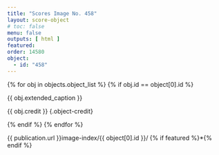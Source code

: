 ```yaml
---
title: "Scores Image No. 458"
layout: score-object
# toc: false
menu: false
outputs: [ html ]
featured: 
order: 14580
object:
  - id: "458"
---
```


{% for obj in objects.object_list %}
{% if obj.id == object[0].id %}

{{ obj.extended_caption }}

{{ obj.credit }} {.object-credit}

{% endif %}
{% endfor %}

<div class="object-credit object-url is-print-only">

{{ publication.url }}image-index/{{ object[0].id }}/ {% if featured %}*{% endif %}

</div>
